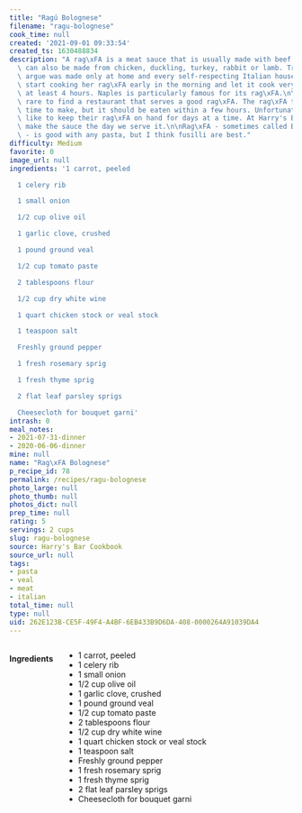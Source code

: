 ```yaml
---
title: "Ragú Bolognese"
filename: "ragu-bolognese"
cook_time: null
created: '2021-09-01 09:33:54'
created_ts: 1630488834
description: "A rag\xFA is a meat sauce that is usually made with beef or veal, but\
  \ can also be made from chicken, duckling, turkey, rabbit or lamb. Traditionally\
  \ argue was made only at home and every self-respecting Italian housewife would\
  \ start cooking her rag\xFA early in the morning and let it cook very slowly for\
  \ at least 4 hours. Naples is particularly famous for its rag\xFA.\n\nIt is very\
  \ rare to find a restaurant that serves a good rag\xFA. The rag\xFA takes a long\
  \ time to make, but it should be eaten within a few hours. Unfortunately many restaurants\
  \ like to keep their rag\xFA on hand for days at a time. At Harry's Bar we always\
  \ make the sauce the day we serve it.\n\nRag\xFA - sometimes called Bolognese sauce\
  \ - is good with any pasta, but I think fusilli are best."
difficulty: Medium
favorite: 0
image_url: null
ingredients: '1 carrot, peeled

  1 celery rib

  1 small onion

  1/2 cup olive oil

  1 garlic clove, crushed

  1 pound ground veal

  1/2 cup tomato paste

  2 tablespoons flour

  1/2 cup dry white wine

  1 quart chicken stock or veal stock

  1 teaspoon salt

  Freshly ground pepper

  1 fresh rosemary sprig

  1 fresh thyme sprig

  2 flat leaf parsley sprigs

  Cheesecloth for bouquet garni'
intrash: 0
meal_notes:
- 2021-07-31-dinner
- 2020-06-06-dinner
mine: null
name: "Rag\xFA Bolognese"
p_recipe_id: 78
permalink: /recipes/ragu-bolognese
photo_large: null
photo_thumb: null
photos_dict: null
prep_time: null
rating: 5
servings: 2 cups
slug: ragu-bolognese
source: Harry's Bar Cookbook
source_url: null
tags:
- pasta
- veal
- meat
- italian
total_time: null
type: null
uid: 262E123B-CE5F-49F4-A4BF-6EB433B9D6DA-408-0000264A91039DA4
---
```

<div class="columns large-7 small-12" id="writeup">	</div><!-- #writeup -->
</div><!-- #row-one -->
<div class="row" id="row-two">	<div class="columns large-4 small-12" id="ingredients"><h4>Ingredients</h4><div class="box box-ingredients content"><ul>
<li>1 carrot, peeled</li>
<li>1 celery rib</li>
<li>1 small onion</li>
<li>1/2 cup olive oil</li>
<li>1 garlic clove, crushed</li>
<li>1 pound ground veal</li>
<li>1/2 cup tomato paste</li>
<li>2 tablespoons flour</li>
<li>1/2 cup dry white wine</li>
<li>1 quart chicken stock or veal stock</li>
<li>1 teaspoon salt</li>
<li>Freshly ground pepper</li>
<li>1 fresh rosemary sprig</li>
<li>1 fresh thyme sprig</li>
<li>2 flat leaf parsley sprigs</li>
<li>Cheesecloth for bouquet garni</li>
</ul>
</div>	</div>	<div class="columns large-6 small-12" id="directions">	</div>